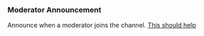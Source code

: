 ### Moderator Announcement

Announce when a moderator joins the channel.  [This should help](https://docs.tmijs.org/v1.1.1/Events.html#mod)